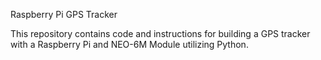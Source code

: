 Raspberry Pi GPS Tracker 

This repository contains code and instructions for building a GPS tracker with a Raspberry Pi and NEO-6M Module utilizing Python.
